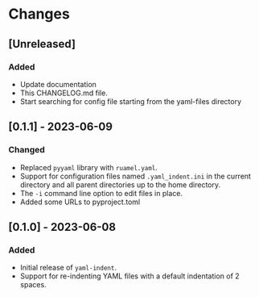 # Changes

## [Unreleased]

### Added
- Update documentation
- This CHANGELOG.md file.
- Start searching for config file starting from the yaml-files directory

## [0.1.1] - 2023-06-09

### Changed
- Replaced `pyyaml` library with `ruamel.yaml`.
- Support for configuration files named `.yaml_indent.ini` in the current directory and all parent directories up to the home directory.
- The `-i` command line option to edit files in place.
- Added some URLs to pyproject.toml

## [0.1.0] - 2023-06-08

### Added
- Initial release of `yaml-indent`.
- Support for re-indenting YAML files with a default indentation of 2 spaces.

